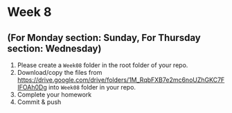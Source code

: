 # Week 8
## (For Monday section: Sunday, For Thursday section: Wednesday)

1. Please create a `Week08` folder in the root folder of your repo.
2. Download/copy the files from https://drive.google.com/drive/folders/1M_RqbFXB7e2mc6noUZhGKC7FIFOAh0Dg into `Week08` folder in your repo. 
3. Complete your homework 
4. Commit & push